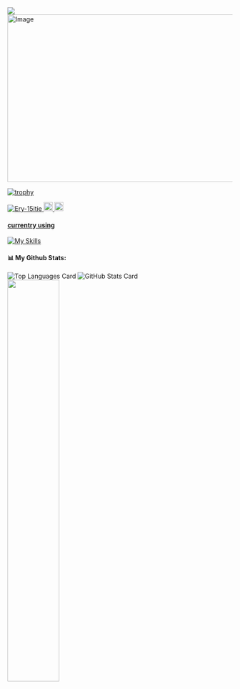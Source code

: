 <img src="https://readme-typing-svg.herokuapp.com?font=Fira+Code&pause=1000&color=6AAB73&width=500&lines=Thanks+for+visiting+my+website!" />

<img width="1153" height="375" alt="Image" src="https://github.com/user-attachments/assets/7febcd0a-73f5-46d6-bc59-7945485d0db3" />


[![trophy](https://github-profile-trophy.vercel.app/?username=Ery-15itie&theme=solarized-light)](https://github.com/ryo-ma/github-profile-trophy)


<p align="left">
  <a href="https://github.com/Ery-15itie/Ery-15itie">
    <img src="https://komarev.com/ghpvc/?username=Ery-15itie" alt="Ery-15itie" />
  </a>
  <a href="https://github.com/Ery-15itie">
    <img height="20" src="https://img.shields.io/github/followers/Ery-15itie?label=follow&logo=github&style=flat" />
  </a>
  <a href="http://x.com/Ery_manabito5en">
    <img height="20" src="https://img.shields.io/twitter/follow/Ery_manabito5en?label=X&logo=X&style=flat" />
</p>


#### currentry using
[![My Skills](https://skillicons.dev/icons?i=github,vscode,discord,docker,ruby,rails)](https://skillicons.dev)

#### 📊 My Github Stats:
![Top Languages Card](https://github-readme-stats.vercel.app/api/top-langs/?username=Ery-15itie&theme=solarized-light)
![GitHub Stats Card](https://github-readme-stats.vercel.app/api?username=Ery-15itie&theme=solarized-light)
<img width="48%" src="https://github-readme-streak-stats.herokuapp.com/?user=Ery-15itie&theme=solarized-light" />


<!--
**Ery-15itie/Ery-15itie** is a ✨ _special_ ✨ repository because its `README.md` (this file) appears on your GitHub profile.
-->
